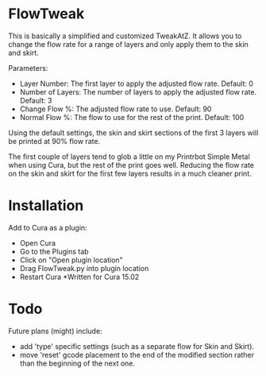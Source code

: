# FlowTweak
This is basically a simplified and customized TweakAtZ. It allows you to change the flow rate for a range of layers and only apply them to the skin and skirt.

Parameters:
- Layer Number: The first layer to apply the adjusted flow rate. Default: 0
- Number of Layers: The number of layers to apply the adjusted flow rate. Default: 3
- Change Flow %: The adjusted flow rate to use. Default: 90
- Normal Flow %: The flow to use for the rest of the print. Default: 100

Using the default settings, the skin and skirt sections of the first 3 layers will be printed at 90% flow rate.

The first couple of layers tend to glob a little on my Printrbot Simple Metal when using Cura, but the rest of the print goes well. Reducing the flow rate on the skin and skirt for the first few layers results in a much cleaner print.

# Installation
Add to Cura as a plugin:

- Open Cura
- Go to the Plugins tab
- Click on "Open plugin location"
- Drag FlowTweak.py into plugin location
- Restart Cura
*Written for Cura 15.02

# Todo
Future plans (might) include:
- add 'type' specific settings (such as a separate flow for Skin and Skirt).
- move 'reset' gcode placement to the end of the modified section rather than the beginning of the next one.
